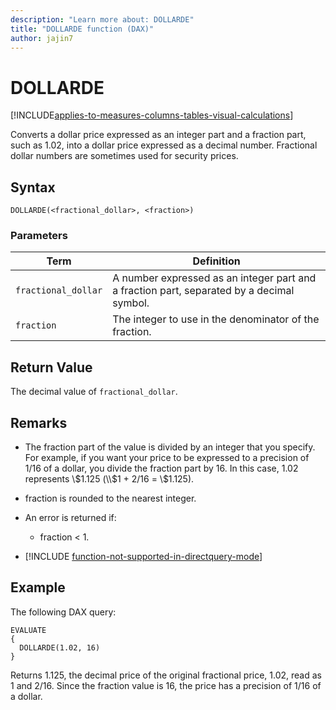 ```yaml
---
description: "Learn more about: DOLLARDE"
title: "DOLLARDE function (DAX)"
author: jajin7
---
```


# DOLLARDE

[!INCLUDE[applies-to-measures-columns-tables-visual-calculations](includes/applies-to-measures-columns-tables-visual-calculations.md)]

Converts a dollar price expressed as an integer part and a fraction part, such as 1.02, into a dollar price expressed as a decimal number. Fractional dollar numbers are sometimes used for security prices.

## Syntax

```dax
DOLLARDE(<fractional_dollar>, <fraction>)
```

### Parameters

|Term|Definition|  
|--------|--------------|  
|`fractional_dollar`|A number expressed as an integer part and a fraction part, separated by a decimal symbol.|
|`fraction`|The integer to use in the denominator of the fraction.|

## Return Value

The decimal value of `fractional_dollar`.

## Remarks

- The fraction part of the value is divided by an integer that you specify. For example, if you want your price to be expressed to a precision of 1/16 of a dollar, you divide the fraction part by 16. In this case, 1.02 represents \\$1.125 (\\$1 + 2/16 = \\$1.125).

- fraction is rounded to the nearest integer.

- An error is returned if:
  - fraction < 1.

- [!INCLUDE [function-not-supported-in-directquery-mode](includes/function-not-supported-in-directquery-mode.md)]

## Example

The following DAX query:

```dax
EVALUATE
{
  DOLLARDE(1.02, 16)
}
```

Returns 1.125, the decimal price of the original fractional price, 1.02, read as 1 and 2/16. Since the fraction value is 16, the price has a precision of 1/16 of a dollar.
